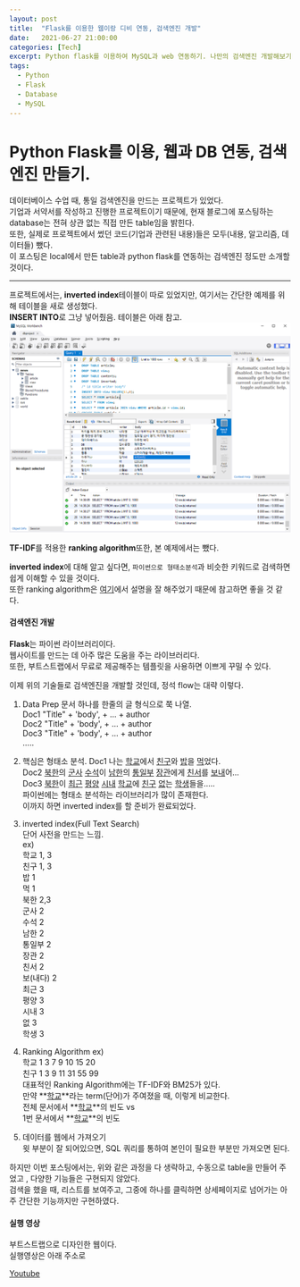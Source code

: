 ```yaml
---
layout: post
title:  "Flask를 이용한 웹이랑 디비 연동, 검색엔진 개발"
date:   2021-06-27 21:00:00
categories: [Tech]
excerpt: Python flask를 이용하여 MySQL과 web 연동하기. 나만의 검색엔진 개발해보기.
tags:
  - Python
  - Flask
  - Database
  - MySQL
---
```


# Python Flask를 이용, 웹과 DB 연동, 검색엔진 만들기.

데이터베이스 수업 때, 통일 검색엔진을 만드는 프로젝트가 있었다.  
기업과 서약서를 작성하고 진행한 프로젝트이기 때문에, 현재 블로그에 포스팅하는 database는 전혀 상관 없는 직접 만든 table임을 밝힌다.  
또한, 실제로 프로젝트에서 썼던 코드(기업과 관련된 내용)들은 모두(내용, 알고리즘, 데이터들) 뺐다.  
이 포스팅은 local에서 만든 table과 python flask를 연동하는 검색엔진 정도만 소개할 것이다.  

---  

프로젝트에서는, **inverted index**테이블이 따로 있었지만, 여기서는 간단한 예제를 위해 테이블을 새로 생성했다.  
**INSERT INTO**로 그냥 넣어줬음. 테이블은 아래 참고.  
![table](/assets/images/flask/table.PNG)  

**TF-IDF**를 적용한 **ranking algorithm**또한, 본 예제에서는 뺐다.  

**inverted index**에 대해 알고 싶다면, `파이썬으로 형태소분석`과 비슷한 키워드로 검색하면 쉽게 이해할 수 있을 것이다.  
또한 ranking algorithm은 [여기](https://wikidocs.net/31698)에서 설명을 잘 해주었기 때문에 참고하면 좋을 것 같다.  

#### 검색엔진 개발

**Flask**는 파이썬 라이브러리이다.  
웹사이트를 만드는 데 아주 많은 도움을 주는 라이브러리다.  
또한, 부트스트랩에서 무료로 제공해주는 템플릿을 사용하면 이쁘게 꾸밀 수 있다.  

이제 위의 기술들로 검색엔진을 개발할 것인데, 정석 flow는 대략 이렇다.  

1. Data Prep 문서 하나를 한줄의 글 형식으로 쭉 나열.  
  Doc1 "Title" + 'body', + ... + author  
  Doc2 "Title" + 'body', + ... + author  
  Doc3 "Title" + 'body', + ... + author  
  .....  

1. 핵심은 형태소 분석.
  Doc1 나는 <u>학교</u>에서 <u>친구</u>와 <u>밥</u>을 <u>먹</u>었다.  
  Doc2 <u>북한</u>의 <u>군사</u> <u>수석</u>이 <u>남한</u>의 <u>통일부</u> <u>장관</u>에게 <u>친서</u>를 <u>보내</u>어...  
  Doc3 <u>북한</u>이 <u>최근</u> <u>평양</u> <u>시내</u> <u>학교</u>에 <u>친구</u> <u>없</u>는 <u>학생</u>들을.....  
  파이썬에는 형태소 분석하는 라이브러리가 많이 존재한다.  
  이까지 하면 inverted index를 할 준비가 완료되었다.    

1. inverted index(Full Text Search)  
  단어 사전을 만드는 느낌.  
  ex)  
  학교 1, 3  
  친구 1, 3  
  밥 1  
  먹 1  
  북한 2,3  
  군사 2  
  수석 2  
  남한 2  
  통일부 2  
  장관 2  
  친서 2  
  보(내다) 2  
  최근 3  
  평양 3  
  시내 3  
  없 3  
  학생 3  

1. Ranking Algorithm
  ex)  
  학교 1 3 7 9 10 15 20  
  친구 1 3 9 11 31 55 99  
  대표적인 Ranking Algorithm에는 TF-IDF와 BM25가 있다.  
  만약 **<u>학교</u>**라는 term(단어)가 주여졌을 때, 이렇게 비교한다.  
  전체 문서에서 **<u>학교</u>**의 빈도 vs  
  1번 문서에서 **<u>학교</u>**의 빈도  

1. 데이터를 웹에서 가져오기  
  윗 부분이 잘 되어있으면, SQL 쿼리를 통하여 본인이 필요한 부분만 가져오면 된다.  

하지만 이번 포스팅에서는, 위와 같은 과정을 다 생략하고, 수동으로 table을 만들어 주었고 , 다양한 기능들은 구현되지 않았다.  
검색을 했을 때, 리스트를 보여주고, 그중에 하나를 클릭하면 상세페이지로 넘어가는 아주 간단한 기능까지만 구현하였다.  


#### 실행 영상

부트스트랩으로 디자인한 웹이다.  
실행영상은 아래 주소로  

[Youtube](https://www.youtube.com/watch?v=HonQW_yceh4)  